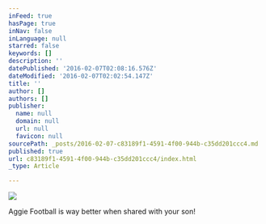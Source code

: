 ```yaml
---
inFeed: true
hasPage: true
inNav: false
inLanguage: null
starred: false
keywords: []
description: ''
datePublished: '2016-02-07T02:08:16.576Z'
dateModified: '2016-02-07T02:02:54.147Z'
title: ''
author: []
authors: []
publisher:
  name: null
  domain: null
  url: null
  favicon: null
sourcePath: _posts/2016-02-07-c83189f1-4591-4f00-944b-c35dd201ccc4.md
published: true
url: c83189f1-4591-4f00-944b-c35dd201ccc4/index.html
_type: Article

---
```

![](https://the-grid-user-content.s3-us-west-2.amazonaws.com/cf09b436-171a-405a-8a19-3db79a032a46.JPG)

Aggie Football is way better when shared with your son!